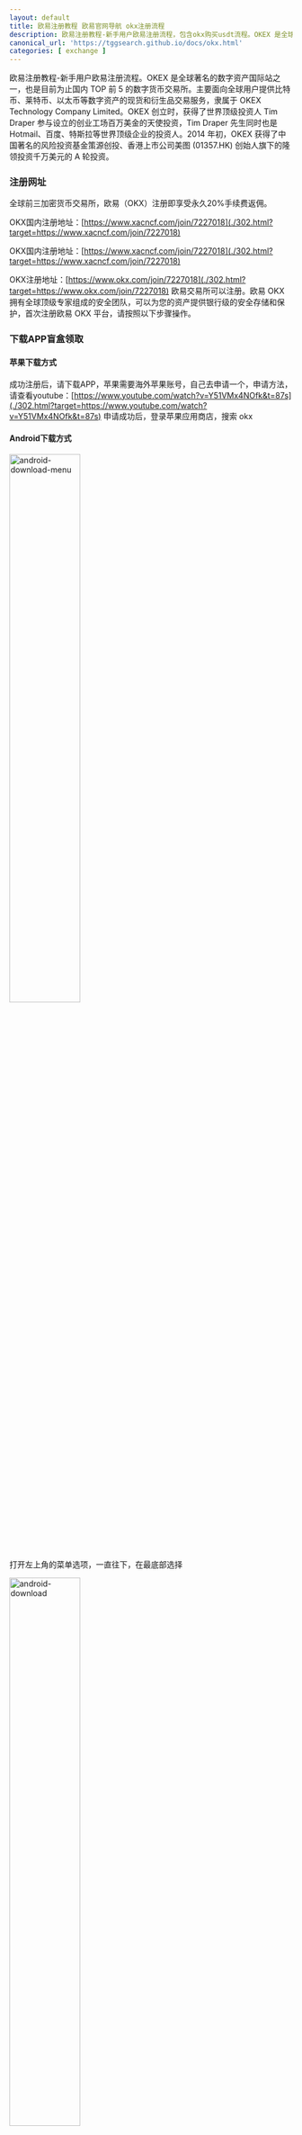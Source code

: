 ```yaml
---
layout: default
title: 欧易注册教程 欧易官网导航 okx注册流程
description: 欧易注册教程-新手用户欧易注册流程，包含okx购买usdt流程。OKEX 是全球著名的数字资产国际站之一，也是目前为止国内 TOP 前 5 的数字货币交易所，想通过 OKX 购买 USDT 的方法，想通过人民币购买 BTC 比特币的教程
canonical_url: 'https://tggsearch.github.io/docs/okx.html'
categories: [ exchange ]
---
```

欧易注册教程-新手用户欧易注册流程。OKEX 是全球著名的数字资产国际站之一，也是目前为止国内 TOP 前 5 的数字货币交易所。主要面向全球用户提供比特币、莱特币、以太币等数字资产的现货和衍生品交易服务，隶属于 OKEX Technology Company Limited。OKEX 创立时，获得了世界顶级投资人 Tim Draper 参与设立的创业工场百万美金的天使投资，Tim Draper 先生同时也是 Hotmail、百度、特斯拉等世界顶级企业的投资人。2014 年初，OKEX 获得了中国著名的风险投资基金策源创投、香港上市公司美图 (01357.HK) 创始人旗下的隆领投资千万美元的 A 轮投资。
### 注册网址
全球前三加密货币交易所，欧易（OKX）注册即享受永久20%手续费返佣。

OKX国内注册地址：[https://www.xacncf.com/join/7227018](./302.html?target=https://www.xacncf.com/join/7227018)

OKX国内注册地址：[https://www.xacncf.com/join/7227018](./302.html?target=https://www.xacncf.com/join/7227018)

OKX注册地址：[https://www.okx.com/join/7227018](./302.html?target=https://www.okx.com/join/7227018)
欧易交易所可以注册。欧易 OKX 拥有全球顶级专家组成的安全团队，可以为您的资产提供银行级的安全存储和保护，首次注册欧易 OKX 平台，请按照以下步骤操作。
### 下载APP盲盒领取
#### 苹果下载方式
成功注册后，请下载APP，苹果需要海外苹果账号，自己去申请一个，申请方法，请查看youtube：[https://www.youtube.com/watch?v=Y51VMx4NOfk&t=87s](./302.html?target=https://www.youtube.com/watch?v=Y51VMx4NOfk&t=87s)
申请成功后，登录苹果应用商店，搜索 okx
#### Android下载方式
<img alt="android-download-menu" src="https://cdn.jsdelivr.net/gh/tggsearch/tggsearch.github.io/assets/img/okx-android-menu.png" width="50%" onerror="this.onerror=null;this.src='/assets/img/okx-android-menu.png'">

打开左上角的菜单选项，一直往下，在最底部选择

<img alt="android-download" src="https://cdn.jsdelivr.net/gh/tggsearch/tggsearch.github.io/assets/img/okx-android-download.png" width="50%" onerror="this.onerror=null;this.src='/assets/img/okx-android-download.png'">

页面就会自动跳转到下载APP的页面
### 打开APP领取盲盒
打开APP后，在左上角菜单里面，找到邀请好友，里面就有你的盲盒，或者打开APP也会提醒你。能领取几美金BTC，如果你入金将会获得更多奖励。
### C2C购买USDT获得双倍奖励
在APP首页，有一个我要买币，选择C2C，或者快捷买币，大家不用买多，只买10元人民币就行。
<img alt="c2c-buy" src="https://cdn.jsdelivr.net/gh/tggsearch/tggsearch.github.io/assets/img/c2c-buy.png" width="50%" onerror="this.onerror=null;this.src='/assets/img/c2c-buy.png'">

接下来就会找到与你交易的人，新手交易快捷买币，到时候会在右上角有消息提醒，再进行交易进行了，大家可以放心购买，欧易会做担保。
充值成功后，又可以领取盲盒奖励，并且奖励翻倍。
### 怎么转账交易
<img alt="c2c-transfer" src="https://cdn.jsdelivr.net/gh/tggsearch/tggsearch.github.io/assets/img/okx-transfer.webp" width="80%" onerror="this.onerror=null;this.src='/assets/img/okx-transfer.webp'">

点击最下面的资产按钮，然后选择提币，接下来选择你盲盒领取到的币种，一般是 BTC和ETH，然后选择内部转账（免费）
### 欧易钱包切换
<img alt="packet" src="https://cdn.jsdelivr.net/gh/tggsearch/tggsearch.github.io/assets/img/okx-packet.png" width="80%" onerror="this.onerror=null;this.src='/assets/img/okx-packet.png'">

切换成功后就行了
需要撸空投的话，点击里面的发现，在发现里面输入相应的空投网址，按照空投步骤进行操作就可以了，这里也有教程 [探秘空投，什么是空投，撸空投是什么意思，应该如何去撸空投](./airdrop.html)
### 邀请赚钱
如果我也想邀请别人来注册，领取盲盒怎么弄？
在okx的 app 中点击选择左上角菜单，然后选择邀请好友
邀请成功后，你和好友都有盲盒，好友入金你们都会获得双倍收益，好友交易你更是可以获得返佣。
<img alt="invite" src="https://cdn.jsdelivr.net/gh/tggsearch/tggsearch.github.io/assets/img/okx-inivite.webp" width="80%" onerror="this.onerror=null;this.src='/assets/img/okx-inivite.webp'">

具体流程查看以上截图

[OKX 以及其他教程](/okx.html)